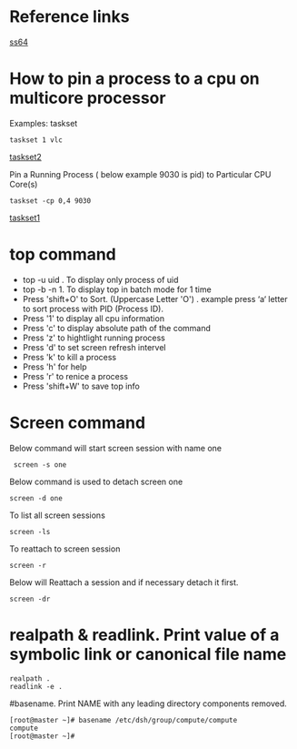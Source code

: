 # Reference links
[ss64]

# How to pin a process to a cpu on multicore processor

Examples:
taskset <COREMASK> <EXECUTABLE>

```
taskset 1 vlc
```

[taskset2]

Pin a Running Process ( below example 9030 is pid)  to Particular CPU Core(s)

```
taskset -cp 0,4 9030 
```

[taskset1]


# top command
 
- top -u uid . To display only process of uid
- top -b -n 1. To display top in batch mode for 1 time 
- Press 'shift+O' to Sort. (Uppercase Letter 'O') . example press ‘a‘ letter to sort process with PID (Process ID).
- Press '1' to display all cpu information
- Press 'c' to display absolute path of the command
- Press 'z' to hightlight running process
- Press 'd' to set screen refresh intervel
- Press 'k' to kill a process
- Press 'h' for help
- Press 'r' to renice a process
- Press 'shift+W' to save top info

# Screen command

 Below command will start screen session with name one
```
 screen -s one
```

Below command is used to detach screen one
```
screen -d one
```

To list all screen sessions
```
screen -ls
```
To reattach to screen session
```
screen -r
```
Below will Reattach a session and if necessary detach it first.
```
screen -dr
```

# realpath & readlink. Print value of a symbolic link or canonical file name

```
realpath .
readlink -e .

```

#basename. Print NAME with any leading directory components removed.

```
[root@master ~]# basename /etc/dsh/group/compute/compute 
compute
[root@master ~]# 

```
[ss64]: http://ss64.com/bash/ 
[taskset1]: http://veithen.github.io/2013/11/18/iowait-linux.html
[taskset2]: http://xmodulo.com/run-program-process-specific-cpu-cores-linux.html
